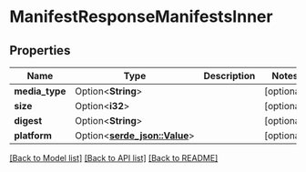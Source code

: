 # ManifestResponseManifestsInner

## Properties

Name | Type | Description | Notes
------------ | ------------- | ------------- | -------------
**media_type** | Option<**String**> |  | [optional]
**size** | Option<**i32**> |  | [optional]
**digest** | Option<**String**> |  | [optional]
**platform** | Option<[**serde_json::Value**](.md)> |  | [optional]

[[Back to Model list]](../README.md#documentation-for-models) [[Back to API list]](../README.md#documentation-for-api-endpoints) [[Back to README]](../README.md)


